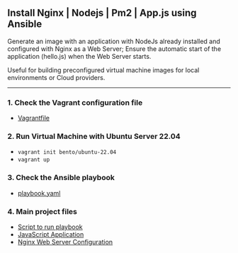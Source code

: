 ## Install Nginx | Nodejs | Pm2 | App.js using Ansible

Generate an image with an application with NodeJs already installed and configured with Nginx as a Web Server; Ensure the automatic start of the application (hello.js) when the Web Server starts.

Useful for building preconfigured virtual machine images for local environments or Cloud providers.

---

### 1. Check the Vagrant configuration file
   - [Vagrantfile](Vagrantfile)

### 2. Run Virtual Machine with Ubuntu Server 22.04
   - `vagrant init bento/ubuntu-22.04`
   - `vagrant up`

### 3. Check the Ansible playbook
   - [playbook.yaml](files/playbook.yaml)

### 4. Main project files
   - [Script to run playbook](run_ansible.sh)
   - [JavaScript Application](files/hello.js)
   - [Nginx Web Server Configuration](files/nginx.conf)